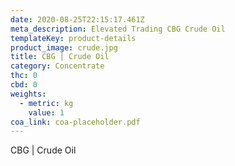 ```yaml
---
date: 2020-08-25T22:15:17.461Z
meta_description: Elevated Trading CBG Crude Oil
templateKey: product-details
product_image: crude.jpg
title: CBG | Crude Oil
category: Concentrate
thc: 0
cbd: 0
weights:
  - metric: kg
    value: 1
coa_link: coa-placeholder.pdf
---
```


CBG | Crude Oil
